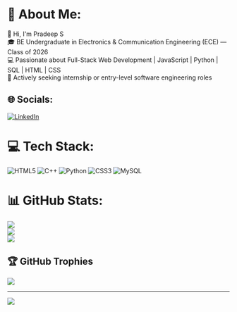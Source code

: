 # 💫 About Me:
👋 Hi, I'm Pradeep S<br>🎓 BE Undergraduate in Electronics & Communication  Engineering (ECE) — Class of 2026<br>💻 Passionate about Full-Stack Web Development | JavaScript | Python | SQL | HTML | CSS<br>💼 Actively seeking internship or entry-level software engineering roles


## 🌐 Socials:
[![LinkedIn](https://img.shields.io/badge/LinkedIn-%230077B5.svg?logo=linkedin&logoColor=white)](https://linkedin.com/in/https://www.linkedin.com/in/pradeep-s-pradi?utm_source=share&utm_campaign=share_via&utm_content=profile&utm_medium=android_app) 

# 💻 Tech Stack:
![HTML5](https://img.shields.io/badge/html5-%23E34F26.svg?style=flat&logo=html5&logoColor=white) ![C++](https://img.shields.io/badge/c++-%2300599C.svg?style=flat&logo=c%2B%2B&logoColor=white) ![Python](https://img.shields.io/badge/python-3670A0?style=flat&logo=python&logoColor=ffdd54) ![CSS3](https://img.shields.io/badge/css3-%231572B6.svg?style=flat&logo=css3&logoColor=white) ![MySQL](https://img.shields.io/badge/mysql-4479A1.svg?style=flat&logo=mysql&logoColor=white)
# 📊 GitHub Stats:
![](https://github-readme-stats.vercel.app/api?username=Pradeep-21128&theme=vue-dark&hide_border=false&include_all_commits=true&count_private=true)<br/>
![](https://nirzak-streak-stats.vercel.app/?user=Pradeep-21128&theme=vue-dark&hide_border=false)<br/>
![](https://github-readme-stats.vercel.app/api/top-langs/?username=Pradeep-21128&theme=vue-dark&hide_border=false&include_all_commits=true&count_private=true&layout=compact)

## 🏆 GitHub Trophies
![](https://github-profile-trophy.vercel.app/?username=Pradeep-21128&theme=radical&no-frame=false&no-bg=true&margin-w=4)

---
[![](https://visitcount.itsvg.in/api?id=Pradeep-21128&icon=0&color=0)](https://visitcount.itsvg.in)

